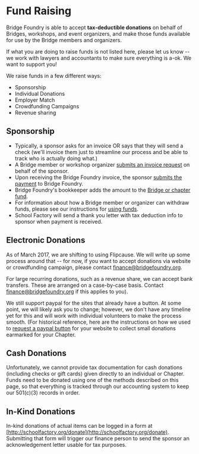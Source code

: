 # Fund Raising
Bridge Foundry is able to accept **tax-deductible donations** on behalf of Bridges, workshops, and event organizers, and make those funds available for use by the Bridge members and organizers. 

If what you are doing to raise funds is not listed here, please let us know -- we work with lawyers and accountants to make sure everything is a-ok. We want to support you!

We raise funds in a few different ways:
* Sponsorship 
* Individual Donations
* Employer Match
* Crowdfunding Campaigns
* Revenue sharing

## Sponsorship
- Typically, a sponsor asks for an invoice OR says that they will send a check (we'll invoice them just to streamline our process and be able to track who is actually doing what.)
- A Bridge member or workshop organizer [submits an invoice request](request-invoice.md) on behalf of the sponsor.
- Upon receiving the Bridge Foundry invoice, the sponsor [submits the payment](submit-payment.md) to Bridge Foundry.
- Bridge Foundry's bookkeeper adds the amount to the [Bridge or chapter fund](../monitoring-your-funds.md).
- For information about how a Bridge member or organizer can withdraw funds, please see our instructions for [using funds](../using-funds).
- School Factory will send a thank you letter with tax deduction info to sponsor when payment is received.

## Electronic Donations
As of March 2017, we are shifting to using Flipcause.  We will write up some process around that -- for now, if you want to accept donations via website or crowdfunding campaign, please contact finance@bridgefoundry.org.

For large recurring donations, such as a revenue share, we can accept bank transfers. These are arranged on a case-by-case basis.  Contact finance@bridgefoundry.org if this applies to you).

We still support paypal for the sites that already have a button.  At some point, we will likely ask you to change; however, we don't have any timeline yet for this and will work with individual volunteers to make the process smooth. (For historical reference, here are the instructions on how we used to [request a paypal button](paypal-donations.md) for your website to collect small donations earmarked for your Chapter.


## Cash Donations
Unfortunately, we cannot provide tax documentation for cash donations (including checks or gift cards) given directly to an individual or Chapter. Funds need to be donated using one of the methods described on this page, so that everything is tracked through our accounting system to keep our 501(c)(3) records in order.  

## In-Kind Donations
In-kind donations of actual items can be logged in a form at [http://schoolfactory.org/donate](http://schoolfactory.org/donate). Submitting that form will trigger our finance person to send the sponsor an acknowledgement letter usable for tax purposes.
